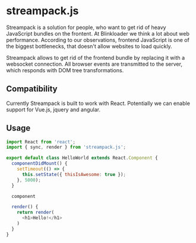 # streampack.js
Streampack is a solution for people, who want to get rid of heavy JavaScript bundles on the frontent.
At Blinkloader we think a lot about web performance. According to our observations, frontend JavaScript
is one of the biggest bottlenecks, that doesn't allow websites to load quickly.

Streampack allows to get rid of the frontend bundle by replacing it with a websocket connection.
All browser events are transmitted to the server, which responds with DOM tree transformations.

## Compatibility
Currently Streampack is built to work with React. Potentially we can enable support for Vue.js, jquery and angular.

## Usage

```js
import React from 'react';
import { sync, render } from 'streampack.js';

export default class HelloWorld extends React.Component {
  componentDidMount() {
    setTimeout(() => {
      this.setState({ thisIsAwesome: true });
    }, 5000);
  }

  component

  render() {
    return render(
      <h1>Hello!</h1>
    )
  }
}

```
